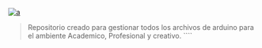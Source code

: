 [![a](a "a")](http://https://drive.google.com/file/d/1NbUXJDsOgf9CVYx_tVHXsE1qBBrt03s6/view?usp=sharing "a")
> Repositorio creado para gestionar todos los archivos de arduino para el ambiente Academico, Profesional y creativo. ````
